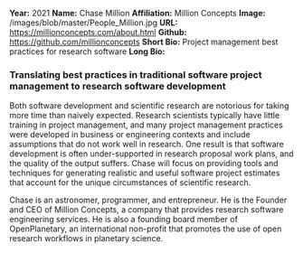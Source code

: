 **Year:** 2021
**Name:** Chase Million
**Affiliation:** Million Concepts
**Image:** /images/blob/master/People_Million.jpg
**URL:** https://millionconcepts.com/about.html
**Github:** https://github.com/millionconcepts 
**Short Bio:** Project management best practices for research software
**Long Bio:** 
### Translating best practices in traditional software project management to research software development
Both software development and scientific research are notorious for taking more time than naively expected. Research scientists typically have little training in project management, and many project management practices were developed in business or engineering contexts and include assumptions that do not work well in research. One result is that software development is often under-supported in research proposal work plans, and the quality of the output suffers. Chase will focus on  providing tools and techniques for generating realistic and useful software project estimates that account for the unique circumstances of scientific research.
 
Chase is an astronomer, programmer, and entrepreneur. He is the Founder and CEO of Million Concepts, a company that provides research software engineering services. He is also a founding board member of OpenPlanetary, an international non-profit that promotes the use of open research workflows in planetary science.
 
